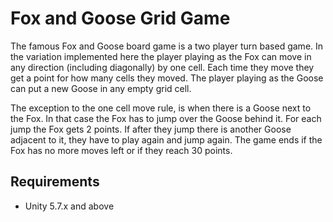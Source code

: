 # Fox and Goose Grid Game

The famous Fox and  Goose board game is a two player turn based game. In the variation implemented here the player playing as the Fox can move in any direction (including diagonally) by one cell. Each time they move they get a point for how many cells they moved. The player playing as the Goose can put a new Goose in any empty grid cell.

The exception to the one cell move rule, is when there is a Goose next to the Fox. In that case the Fox has to jump over the Goose behind it. For each jump the Fox gets 2 points. If after they jump there is another Goose adjacent to it, they have to play again and jump again. The game ends if the Fox has no more moves left or if they reach 30 points.

## Requirements

* Unity 5.7.x and above
